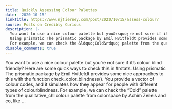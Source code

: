 ```yaml
---
title: Quickly Assessing Colour Palettes
date: '2020-10-15'
linkTitle: https://www.njtierney.com/post/2020/10/15/assess-colour/
source: Posts on Credibly Curious
description: |-
  You want to use a nice colour palette but you&rsquo;re not sure if it&rsquo;s colour blind friendly? Here are some quick ways to check this in #rstats.
  Using prismatic The prismatic package by Emil Hvitfeldt provides some nice approaches to this with the function check_color_blindness(). You provide a vector of colour codes, and it simulates how they appear for people with different types of colourblindness.
  For example, we can check the &ldquo;Cold&rdquo; palette from the qualitative_chl colour palette from colorspace by Achim Zeileis and co, like ...
disable_comments: true
---
```

You want to use a nice colour palette but you&rsquo;re not sure if it&rsquo;s colour blind friendly? Here are some quick ways to check this in #rstats.
Using prismatic The prismatic package by Emil Hvitfeldt provides some nice approaches to this with the function check_color_blindness(). You provide a vector of colour codes, and it simulates how they appear for people with different types of colourblindness.
For example, we can check the &ldquo;Cold&rdquo; palette from the qualitative_chl colour palette from colorspace by Achim Zeileis and co, like ...